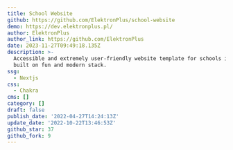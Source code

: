 ```yaml
---
title: School Website
github: https://github.com/ElektronPlus/school-website
demo: https://dev.elektronplus.pl/
author: ElektronPlus
author_link: https://github.com/ElektronPlus
date: 2023-11-27T09:49:18.135Z
description: >-
  Accessible and extremely user-friendly website template for schools in Poland,
  built on fun and modern stack.
ssg:
  - Nextjs
css:
  - Chakra
cms: []
category: []
draft: false
publish_date: '2022-04-27T14:24:13Z'
update_date: '2022-10-22T13:46:53Z'
github_star: 37
github_fork: 9
---
```

